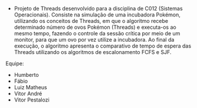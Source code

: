- Projeto de Threads desenvolvido para a disciplina de C012 (Sistemas Operacionais).
Consiste na simulação de uma incubadora Pokémon, utilizando os conceitos de Threads, em que o algoritmo recebe determinado número de ovos Pokémon (Threads) e executa-os ao mesmo tempo, fazendo o controle da sessão crítica por meio de um monitor, para que um ovo por vez utilize a incubadora. Ao final da execução, o algoritmo apresenta o comparativo de tempo de espera das Threads utilizando os algoritmos de escalonamento FCFS e SJF.

Equipe:
- Humberto
- Fábio
- Luiz Matheus
- Vitor André
- Vitor Pestalozi
